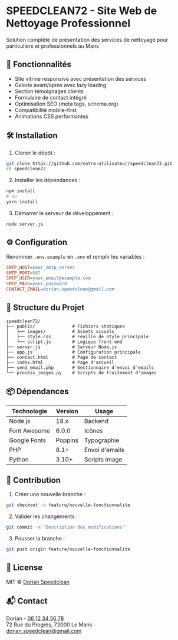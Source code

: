# SPEEDCLEAN72 - Site Web de Nettoyage Professionnel

Solution complète de présentation des services de nettoyage pour particuliers et professionnels au Mans

## 🧹 Fonctionnalités

- Site vitrine responsive avec présentation des services
- Galerie avant/après avec lazy loading
- Section témoignages clients
- Formulaire de contact intégré
- Optimisation SEO (meta tags, schema.org)
- Compatibilité mobile-first
- Animations CSS performantes

## 🛠 Installation

1. Cloner le dépôt :
```bash
git clone https://github.com/votre-utilisateur/speedclean72.git
cd speedclean72
```

2. Installer les dépendances :
```bash
npm install
# ou
yarn install
```

3. Démarrer le serveur de développement :
```bash
node server.js
```

## ⚙ Configuration

Renommer `.env.example` en `.env` et remplir les variables :
```ini
SMTP_HOST=your_smtp_server
SMTP_PORT=587
SMTP_USER=your_email@example.com
SMTP_PASS=your_password
CONTACT_EMAIL=dorian.speedclean@gmail.com
```

## 📁 Structure du Projet

```
speedclean72/
├── public/              # Fichiers statiques
│   ├── images/          # Assets visuels
│   ├── style.css        # Feuille de style principale
│   └── script.js        # Logique front-end
├── server.js            # Serveur Node.js
├── app.js               # Configuration principale
├── contact.html         # Page de contact
├── index.html           # Page d'accueil
├── send_email.php       # Gestionnaire d'envoi d'emails
└── process_images.py    # Scripts de traitement d'images
```

## 📦 Dépendances

| Technologie | Version | Usage |
|-------------|---------|-------|
| Node.js     | 18.x    | Backend |
| Font Awesome| 6.0.0   | Icônes |
| Google Fonts| Poppins | Typographie |
| PHP         | 8.1+    | Envoi d'emails |
| Python      | 3.10+   | Scripts image |

## 🤝 Contribution

1. Créer une nouvelle branche :
```bash
git checkout -b feature/nouvelle-fonctionnalite
```

2. Valider les changements :
```bash
git commit -m "Description des modifications"
```

3. Pousser la branche :
```bash
git push origin feature/nouvelle-fonctionnalite
```

## 📄 License  
MIT © [Dorian Speedclean](mailto:dorian.speedclean@gmail.com)

## 📬 Contact  
Dorian - [06 12 34 56 78](tel:+33612345678)  
72 Rue du Progrès, 72000 Le Mans  
[dorian.speedclean@gmail.com](mailto:dorian.speedclean@gmail.com)

